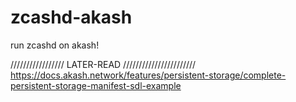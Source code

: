 # zcashd-akash
run zcashd on akash!



///////////////// LATER-READ ///////////////////////
https://docs.akash.network/features/persistent-storage/complete-persistent-storage-manifest-sdl-example
